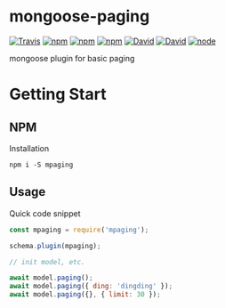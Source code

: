 # mongoose-paging

[![Travis](https://img.shields.io/travis/yidinghan/mpaging.svg?style=flat-square)](https://www.npmjs.com/package/mpaging)
[![npm](https://img.shields.io/npm/l/mpaging.svg?style=flat-square)](https://www.npmjs.com/package/mpaging)
[![npm](https://img.shields.io/npm/v/mpaging.svg?style=flat-square)](https://www.npmjs.com/package/mpaging)
[![npm](https://img.shields.io/npm/dm/mpaging.svg?style=flat-square)](https://www.npmjs.com/package/mpaging)
[![David](https://img.shields.io/david/yidinghan/mpaging.svg?style=flat-square)](https://www.npmjs.com/package/mpaging)
[![David](https://img.shields.io/david/dev/yidinghan/mpaging.svg?style=flat-square)](https://www.npmjs.com/package/mpaging)
[![node](https://img.shields.io/node/v/mpaging.svg?style=flat-square)](https://www.npmjs.com/package/mpaging)

mongoose plugin for basic paging

# Getting Start

## NPM

Installation

```shell
npm i -S mpaging
```

## Usage

Quick code snippet

```javascript
const mpaging = require('mpaging');

schema.plugin(mpaging);

// init model, etc.

await model.paging();
await model.paging({ ding: 'dingding' });
await model.paging({}, { limit: 30 });
```
